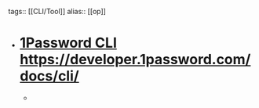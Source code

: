 tags:: [[CLI/Tool]]
alias:: [[op]]

- # [1Password CLI](https://developer.1password.com/docs/cli/) https://developer.1password.com/docs/cli/
	-